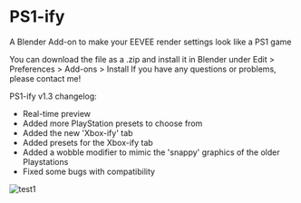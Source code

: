# PS1-ify
A Blender Add-on to make your EEVEE render settings look like a PS1 game

You can download the file as a .zip and install it in Blender under Edit > Preferences > Add-ons > Install
If you have any questions or problems, please contact me!

PS1-ify v1.3 changelog:
- Real-time preview
- Added more PlayStation presets to choose from
- Added the new 'Xbox-ify' tab
- Added presets for the Xbox-ify tab
- Added a wobble modifier to mimic the 'snappy' graphics of the older Playstations
- Fixed some bugs with compatibility

![test1](https://user-images.githubusercontent.com/74158247/225123948-2e03f8bd-ffa5-4949-89bd-7397cb4f4b7c.png)
